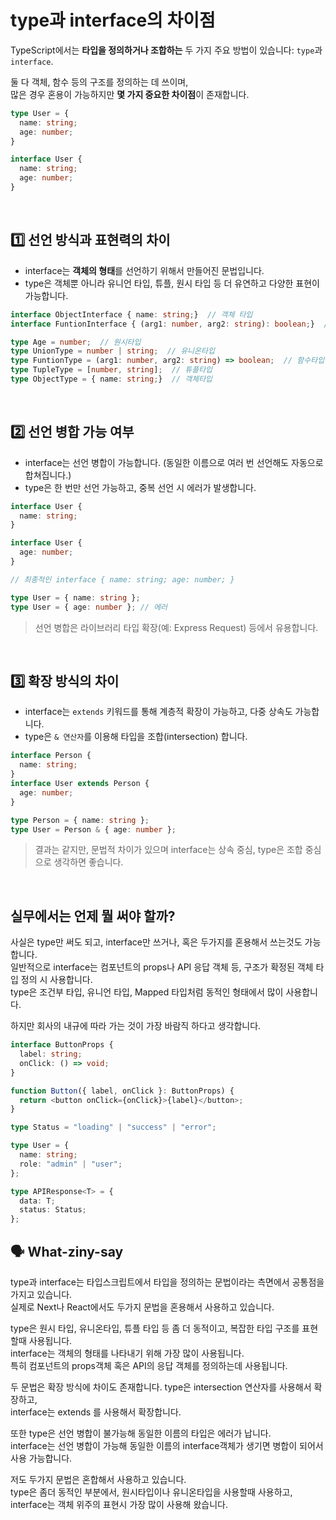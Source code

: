 # type과 interface의 차이점


TypeScript에서는 **타입을 정의하거나 조합하는** 두 가지 주요 방법이 있습니다: `type`과 `interface`.

둘 다 객체, 함수 등의 구조를 정의하는 데 쓰이며,  
많은 경우 혼용이 가능하지만 **몇 가지 중요한 차이점**이 존재합니다.

```ts
type User = {
  name: string;
  age: number;
}

interface User {
  name: string;
  age: number;
}
```

<br/>

## 1️⃣ 선언 방식과 표현력의 차이

- interface는 **객체의 형태**를 선언하기 위해서 만들어진 문법입니다.
- type은 객체뿐 아니라 유니언 타입, 튜플, 원시 타입 등 더 유연하고 다양한 표현이 가능합니다.

```ts
interface ObjectInterface { name: string;}  // 객체 타입
interface FuntionInterface { (arg1: number, arg2: string): boolean;}  // 함수타입

type Age = number;  // 원시타입
type UnionType = number | string;  // 유니온타입
type FuntionType = (arg1: number, arg2: string) => boolean;  // 함수타입
type TupleType = [number, string];  // 튜플타입
type ObjectType = { name: string;}  // 객체타입
```

<br/>

## 2️⃣ 선언 병합 가능 여부

- interface는 선언 병합이 가능합니다. (동일한 이름으로 여러 번 선언해도 자동으로 합쳐집니다.)
- type은 한 번만 선언 가능하고, 중복 선언 시 에러가 발생합니다.

```ts
interface User {
  name: string;
}

interface User {
  age: number;
}

// 최종적인 interface { name: string; age: number; }

type User = { name: string };
type User = { age: number }; // 에러
```
> 선언 병합은 라이브러리 타입 확장(예: Express Request) 등에서 유용합니다.

<br/>

## 3️⃣ 확장 방식의 차이 

- interface는 `extends` 키워드를 통해 계층적 확장이 가능하고, 다중 상속도 가능합니다.
- type은 `& 연산자`를 이용해 타입을 조합(intersection) 합니다.

```ts
interface Person {
  name: string;
}
interface User extends Person {
  age: number;
}

type Person = { name: string };
type User = Person & { age: number };
```

> 결과는 같지만, 문법적 차이가 있으며
> interface는 상속 중심, type은 조합 중심으로 생각하면 좋습니다.

<br/>

## 실무에서는 언제 뭘 써야 할까?
사실은 type만 써도 되고, interface만 쓰거나, 혹은 두가지를 혼용해서 쓰는것도 가능합니다.<br/>
일반적으로 interface는 컴포넌트의 props나 API 응답 객체 등, 구조가 확정된 객체 타입 정의 시 사용합니다.<br/>
type은 조건부 타입, 유니언 타입, Mapped 타입처럼 동적인 형태에서 많이 사용합니다.

하지만 회사의 내규에 따라 가는 것이 가장 바람직 하다고 생각합니다.

```ts
interface ButtonProps {
  label: string;
  onClick: () => void;
}

function Button({ label, onClick }: ButtonProps) {
  return <button onClick={onClick}>{label}</button>;
}
```

```ts
type Status = "loading" | "success" | "error";

type User = {
  name: string;
  role: "admin" | "user";
};

type APIResponse<T> = {
  data: T;
  status: Status;
};
```

## 🗣️ What-ziny-say

type과 interface는 타입스크립트에서 타입을 정의하는 문법이라는 측면에서 공통점을 가지고 있습니다. <br/>
실제로 Next나 React에서도 두가지 문법을 혼용해서 사용하고 있습니다.

type은 원시 타입, 유니온타입, 튜플 타입 등 좀 더 동적이고, 복잡한 타입 구조를 표현할때 사용됩니다. <br/>
interface는 객체의 형태를 나타내기 위해 가장 많이 사용됩니다. <br/>
특히 컴포넌트의 props객체 혹은 API의 응답 객체를 정의하는데 사용됩니다.

두 문법은 확장 방식에 차이도 존재합니다. type은 intersection 연산자를 사용해서 확장하고,<br/>
interface는 extends 를 사용해서 확장합니다. 

또한 type은 선언 병합이 불가능해 동일한 이름의 타입은 에러가 납니다.<br/>
interface는 선언 병합이 가능해 동일한 이름의 interface객체가 생기면 병합이 되어서 사용 가능합니다. 

저도 두가지 문법은 혼합해서 사용하고 있습니다.<br/>
type은 좀더 동적인 부분에서, 원시타입이나 유니온타입을 사용할때 사용하고, <br/>
interface는 객체 위주의 표현시 가장 많이 사용해 왔습니다.

